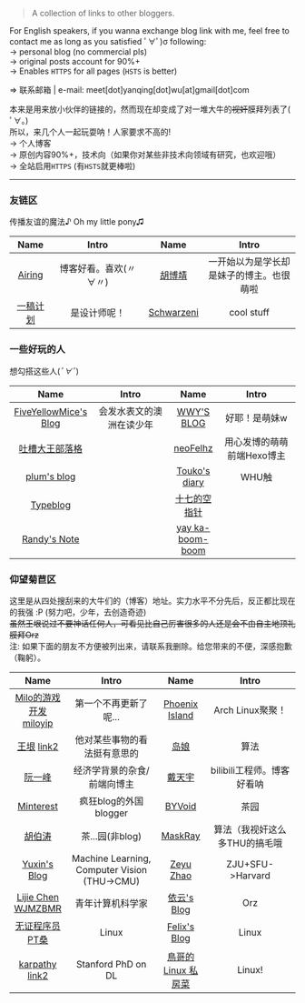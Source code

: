 <head>
    <base target="_blank">
    <style>
    table { width: 100% }
    table th:nth-child(1) { width: 15%; }
    table th:nth-child(2) { width: 35%; }
    table th:nth-child(3) { width: 15%; }
    table th:nth-child(4) { width: 35%; }
    </style>
</head>

> A collection of links to other bloggers.

For English speakers, if you wanna exchange blog link with me, feel free to contact me as long as you satisfied ﾟ∀ﾟ)σ following:  
-> personal blog (no commercial pls)  
-> original posts account for 90%+  
-> Enables `HTTPS` for all pages (`HSTS` is better)

=> 联系邮箱 \| e-mail: meet[dot]yanqing[dot]wu[at]gmail[dot]com

本来是用来放小伙伴的链接的，然而现在却变成了对一堆大牛的~~视奸~~膜拜列表了( ﾟ∀。)  
所以，来几个人一起玩耍呐！人家要求不高的!  
-> 个人博客  
-> 原创内容90%+，技术向（如果你对某些非技术向领域有研究，也欢迎哦）  
-> 全站启用`HTTPS` (有`HSTS`就更棒啦)

---

### 友链区
传播友谊的魔法♪ Oh my little pony♫

| Name | Intro | Name | Intro |
|:----:|:-----:|:----:|:-----:|
| [Airing][4] | 博客好看。喜欢(〃∀〃) | [胡博靖][6] | 一开始以为是学长却是妹子的博主。也很萌啦 |
| [一稿计划][35] | 是设计师呢！| [Schwarzeni][36] | cool stuff |
    
### 一些好玩的人
想勾搭这些人(*ﾟ∀ﾟ*)

| Name | Intro | Name | Intro |
|:----:|:-----:|:----:|:-----:|
| [FiveYellowMice's Blog][19] | 会发水表文的澳洲在读少年 | [WWY'S BLOG][21] | 好耶！是萌妹w |
| [吐槽大王部落格][22] | | [neoFelhz][23] | 用心发博的萌萌前端Hexo博主|
| [plum's blog][3] | | [Touko's diary][7] | WHU触 |
| [Typeblog][24] | | [十七的空指针][28] | |
| [Randy's Note][29] | | [yay ka-boom-boom][30] | |

### 仰望菊苣区
这里是从四处搜刮来的大牛们的（博客）地址。实力水平不分先后，反正都比现在的我强 :P (努力吧，少年，去创造奇迹)  
~~虽然王垠说过不要神话任何人，可看见比自己厉害很多的人还是会不由自主地顶礼膜拜Orz~~  
注: 如果下面的朋友不方便被列出来，请联系我删除。给您带来的不便，深感抱歉（鞠躬）。

| Name | Intro | Name | Intro |
|:----:|:-----:|:----:|:-----:|
| [Milo的游戏开发][1] [miloyip][27] | 第一个不再更新了呢... | [Phoenix Island][2] | Arch Linux聚聚！|
| [王垠][5] [link2][34] | 他对某些事物的看法挺有意思的 | [岛娘][26] | 算法 |
| [阮一峰][20] | 经济学背景的杂食/前端向博主 | [戴天宇][8] | bilibili工程师。博客好看呐 |
| [Minterest][9] | 疯狂blog的外国blogger | [BYVoid][10] | 茶园 |
| [胡伯涛][11] | 茶...园(非blog) | [MaskRay][12] | 算法（我视奸这么多THU的搞毛哦 |
| [Yuxin's Blog][13] | Machine Learning, Computer Vision (THU->CMU) | [Zeyu Zhao][14] | ZJU+SFU->Harvard |
| [Lijie Chen][15] [WJMZBMR][25] | 青年计算机科学家 | [依云's Blog][16] | Orz |
| [无证程序员PT桑][17] | Linux | [Felix's Blog][18] | Linux |
| [karpathy][31] [link2][32] | Stanford PhD on DL | [鳥哥的 Linux 私房菜][33] | Linux! |



[1]: http://www.cnblogs.com/miloyip
[2]: https://blog.phoenixlzx.com
[3]: https://plumz.me
[4]: http://me.ursb.me
[5]: http://www.yinwang.org
[6]: http://hubojing.github.io/
[7]: https://touko.moe/
[8]: http://dtysky.moe
[9]: http://www.minterest.com
[10]: https://www.byvoid.com

[11]: http://botao.hu
[12]: http://maskray.me
[13]: http://ppwwyyxx.com
[14]: http://zzeyu.com/en/
[15]: https://sites.google.com/site/wjmzbmr/home
[16]: https://blog.lilydjwg.me
[17]: http://blog.ptsang.net
[18]: https://blog.felixc.at
[19]: https://fiveyellowmice.com
[20]: http://www.ruanyifeng.com

[21]: https://wwyqianqian.github.io
[22]: https://www.tcdw.net
[23]: https://blog.nfz.moe/
[24]: https://typeblog.net/
[25]: http://wjmzbmr.com/
[26]: http://www.shuizilong.com/house/
[27]: http://miloyip.com/
[28]: https://www.null17.com/
[29]: http://pengzhendong.cn
[30]: https://blog.nyan.im/

[31]: http://karpathy.github.io/
[32]: https://medium.com/@karpathy/
[33]: http://linux.vbird.org/
[34]: http://yinwang0.lofter.com/
[35]: https://lastone.ohhh.cc

[36]: https://blog.schwarzeni.com/